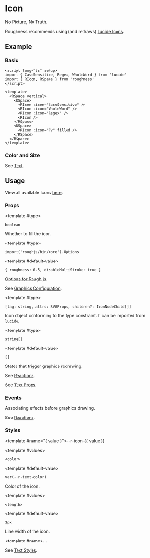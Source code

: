 <script lang="ts" setup>
import { kebabCase } from 'lodash-es'
import { CaseSensitive, icons, Regex, Tv, WholeWord } from 'lucide'
import { RCard, RDetails, RIcon, RInput, RSpace, RTable, RText } from 'roughness'
import { ref } from 'vue'

let name = ref('Pencil')
</script>

# Icon

No Picture, No Truth.

<RCard type="info">

Roughness recommends using (and redraws) [Lucide Icons](https://lucide.dev/).

</RCard>

## Example

### Basic

<RDetails>
  <template #summary>Show Code</template>

```vue
<script lang="ts" setup>
import { CaseSensitive, Regex, WholeWord } from 'lucide'
import { RIcon, RSpace } from 'roughness'
</script>

<template>
  <RSpace vertical>
    <RSpace>
      <RIcon :icon="CaseSensitive" />
      <RIcon :icon="WholeWord" />
      <RIcon :icon="Regex" />
      <RIcon />
    </RSpace>
    <RSpace>
      <RIcon :icon="Tv" filled />
    </RSpace>
  </RSpace>
</template>
```

</RDetails>

<RSpace vertical>
  <RSpace>
    <RIcon :icon="CaseSensitive" />
    <RIcon :icon="WholeWord" />
    <RIcon :icon="Regex" />
    <RIcon />
  </RSpace>
  <RSpace>
    <RIcon :icon="Tv" filled />
  </RSpace>
</RSpace>

### Color and Size

See [Text](/components/text).

## Usage

<RSpace align="center">
  <RInput v-model="name" />
  <RIcon :icon="icons[name]" />
</RSpace>

View all available icons [here](https://lucide.dev/icons/).

### Props

<RPropsTable>

  <RProp name="filled">

  <template #type>

  `boolean`

  </template>

  Whether to fill the icon.

  </RProp>

  <RProp name="graphics-options">

  <template #type>

  `import('roughjs/bin/core').Options`

  </template>

  <template #default-value>

  `{ roughness: 0.5, disableMultiStroke: true }`

  </template>

  [Options for Rough.js](https://github.com/rough-stuff/rough/wiki#options).

  See [Graphics Configuration](/components/graphics#component-prop).

  </RProp>

  <RProp name="icon">

  <template #type>

  `[tag: string, attrs: SVGProps, children?: IconNodeChild[]]`

  </template>

  Icon object conforming to the type constraint. It can be imported from [`lucide`](https://lucide.dev/guide/packages/lucide).

  </RProp>

  <RProp name="reactions">

  <template #type>

  `string[]`

  </template>

  <template #default-value>

  `[]`

  </template>

  States that trigger graphics redrawing.

  See [Reactions](/guide/theme#reactions).

  </RProp>

  <RProp name="...">

  See [Text Props](/components/text#props).

  </RProp>

</RPropsTable>

### Events

<REventsTable>

  <REvent name="will-draw">

  Associating effects before graphics drawing.

  See [Reactions](/guide/theme#reactions).

  </REvent>

</REventsTable>

### Styles

<RStylesTable>

  <template #name="{ value }">--r-icon-{{ value }}</template>

  <RStyle name="color">

  <template #values>

  `<color>`

  </template>

  <template #default-value>

  `var(--r-text-color)`

  </template>

  Color of the icon.

  </RStyle>

  <RStyle name="line-width">

  <template #values>

  `<length>`

  </template>

  <template #default-value>

  `2px`

  </template>

  Line width of the icon.

  </RStyle>

  <RStyle name="...">

  <template #name>...</template>

  See [Text Styles](/components/text#styles).

  </RStyle>

</RStylesTable>
